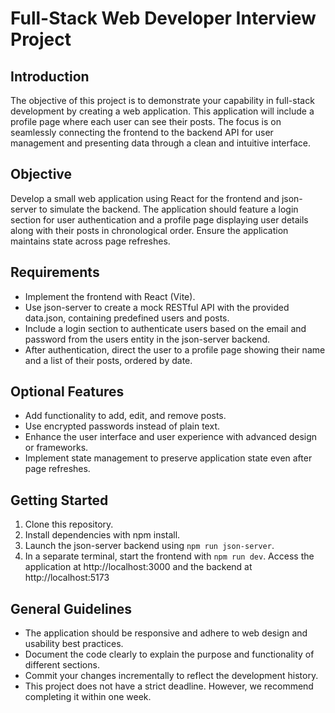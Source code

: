 # Full-Stack Web Developer Interview Project

## Introduction
The objective of this project is to demonstrate your capability in full-stack development by creating a web application.
This application will include a profile page where each user can see their posts.
The focus is on seamlessly connecting the frontend to the backend API for user management and presenting data through a clean and intuitive interface.


## Objective
Develop a small web application using React for the frontend and json-server to simulate the backend.
The application should feature a login section for user authentication and a profile page displaying user details along with their posts in chronological order.
Ensure the application maintains state across page refreshes.

## Requirements
 * Implement the frontend with React (Vite).
 * Use json-server to create a mock RESTful API with the provided data.json, containing predefined users and posts.
 * Include a login section to authenticate users based on the email and password from the users entity in the json-server backend.
 * After authentication, direct the user to a profile page showing their name and a list of their posts, ordered by date.

## Optional Features
 * Add functionality to add, edit, and remove posts.
 * Use encrypted passwords instead of plain text.
 * Enhance the user interface and user experience with advanced design or frameworks.
 * Implement state management to preserve application state even after page refreshes.

## Getting Started
1. Clone this repository.
2. Install dependencies with npm install.
3. Launch the json-server backend using `npm run json-server`.
4. In a separate terminal, start the frontend with `npm run dev`.
Access the application at http://localhost:3000 and the backend at http://localhost:5173

## General Guidelines
 * The application should be responsive and adhere to web design and usability best practices.
 * Document the code clearly to explain the purpose and functionality of different sections.
 * Commit your changes incrementally to reflect the development history.
 * This project does not have a strict deadline. However, we recommend completing it within one week.
